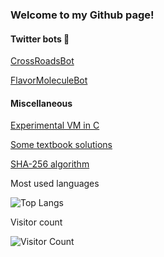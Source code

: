 

<!--
**chris-langfield/chris-langfield** is a ✨ _special_ ✨ repository because its `README.md` (this file) appears on your GitHub profile.

Here are some ideas to get you started:

- 🔭 I’m currently working on ...
- 🌱 I’m currently learning ...
- 👯 I’m looking to collaborate on ...
- 🤔 I’m looking for help with ...
- 💬 Ask me about ...
- 📫 How to reach me: ...
- 😄 Pronouns: ...
- ⚡ Fun fact: ...
-->

### Welcome to my Github page!

#### Twitter bots 🤖

[CrossRoadsBot](https://github.com/chris-langfield/CrossRoadsBot)


[FlavorMoleculeBot](https://github.com/chris-langfield/FlavorMoleculeBot)


#### Miscellaneous

[Experimental VM in C](https://github.com/chris-langfield/Blue-VM)


[Some textbook solutions](https://github.com/chris-langfield/nielsen-and-chuang-solutions)


[SHA-256 algorithm](https://github.com/chris-langfield/SHA-256)


Most used languages

![Top Langs](https://github-readme-stats.vercel.app/api/top-langs/?username=chris-langfield)


Visitor count 

![Visitor Count](https://profile-counter.glitch.me/chris-langfield/count.svg)

